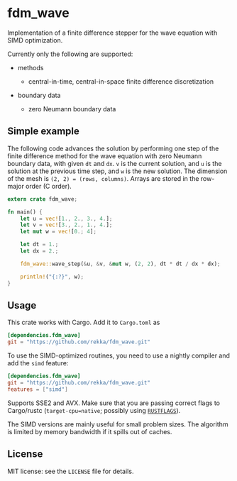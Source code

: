 # fdm_wave

Implementation of a finite difference stepper for the wave equation with
SIMD optimization.

Currently only the following are supported:

- methods

    - central-in-time, central-in-space finite difference discretization

- boundary data

    - zero Neumann boundary data

## Simple example

The following code advances the solution by performing one step of the
finite difference method for the wave equation with zero Neumann
boundary data, with given `dt` and `dx`.  `v` is the current solution,
and `u` is the solution at the previous time step, and `w` is the new
solution. The dimension of the mesh is `(2, 2) = (rows, columns)`.
Arrays are stored in the row-major order (C order).

```rust
extern crate fdm_wave;

fn main() {
    let u = vec![1., 2., 3., 4.];
    let v = vec![3., 2., 1., 4.];
    let mut w = vec![0.; 4];

    let dt = 1.;
    let dx = 2.;

    fdm_wave::wave_step(&u, &v, &mut w, (2, 2), dt * dt / dx * dx);

    println!("{:?}", w);
}
```

## Usage

This crate works with Cargo. Add it to `Cargo.toml` as

```toml
[dependencies.fdm_wave]
git = "https://github.com/rekka/fdm_wave.git"
```

To use the SIMD-optimized routines, you need to use a nightly compiler and
add the `simd` feature:

```toml
[dependencies.fdm_wave]
git = "https://github.com/rekka/fdm_wave.git"
features = ["simd"]
```

Supports SSE2 and AVX. Make sure that you are passing correct flags to
Cargo/rustc (`target-cpu=native`; possibly using
[`RUSTFLAGS`](https://github.com/rust-lang/cargo/pull/2241)).

The SIMD versions are mainly useful for small problem sizes. The
algorithm is limited by memory bandwidth if it spills out of caches.

## License

MIT license: see the `LICENSE` file for details.
